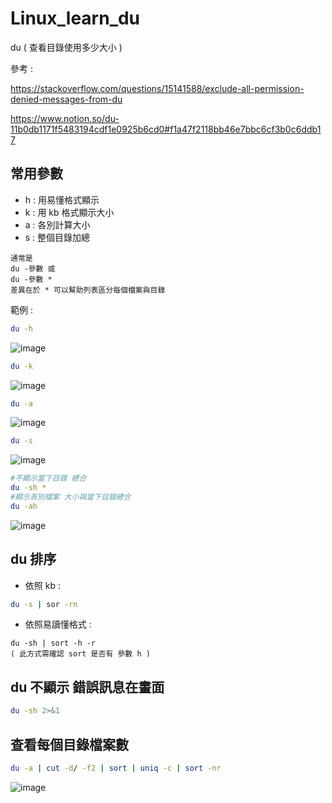 # Linux_learn_du
du ( 查看目錄使用多少大小 )

參考 : 

https://stackoverflow.com/questions/15141588/exclude-all-permission-denied-messages-from-du

https://www.notion.so/du-11b0db1171f5483194cdf1e0925b6cd0#f1a47f2118bb46e7bbc6cf3b0c6ddb17

常用參數
---
- h   : 用易懂格式顯示
- k   : 用 kb 格式顯示大小
- a   : 各別計算大小
- s   : 整個目錄加總 

```
通常是
du -參數 或
du -參數 *
差異在於 * 可以幫助列表區分每個檔案與目錄
```

範例 : 

```bash
du -h
```
![image](https://user-images.githubusercontent.com/96226780/202670880-a65422b4-4035-4194-9dc8-259bc6e1351e.png)

```bash
du -k
```
![image](https://user-images.githubusercontent.com/96226780/202671065-16f34cb4-5ef1-4bca-a4f1-87634e43e118.png)

```bash
du -a
```
![image](https://user-images.githubusercontent.com/96226780/202671254-93f65bc8-e003-4778-8cc9-64b8cbdc9204.png)

```bash
du -s
```
![image](https://user-images.githubusercontent.com/96226780/202671372-aa704367-18bb-47a8-8396-04df8156fe50.png)

```bash
#不顯示當下目錄 總合
du -sh *
#顯示各別檔案 大小與當下目錄總合
du -ah
```
![image](https://user-images.githubusercontent.com/96226780/202671506-e07d0622-06e3-4eb8-9958-f086a79dac60.png)


du 排序
---
- 依照 kb : 

```bash
du -s | sor -rn
```

- 依照易讀懂格式 : 
```
du -sh | sort -h -r
( 此方式需確認 sort 是否有 參數 h )
```

du 不顯示 錯誤訊息在畫面
---
```bash
du -sh 2>&1
```

查看每個目錄檔案數
---
```bash
du -a | cut -d/ -f2 | sort | uniq -c | sort -nr
```

![image](https://user-images.githubusercontent.com/96226780/202669333-21cd13a5-02bc-4542-9068-302dfc2c3da1.png)
